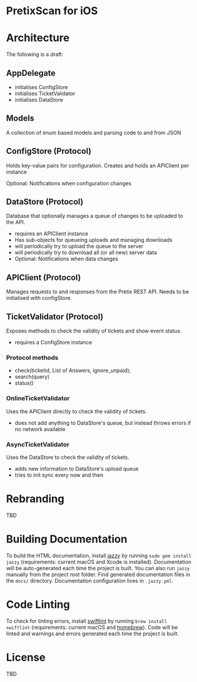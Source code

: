 # PretixScan for iOS

# Architecture
The following is a draft:

## AppDelegate
- initialises ConfigStore
- initialises TicketValidator
- initialises DataStore

## Models
A collection of enum based models and parsing code to and from JSON

## ConfigStore (Protocol)
Holds key-value pairs for configuration. Creates and holds an APIClient per instance

Optional: Notifications when configuration changes

## DataStore (Protocol)
Database that optionally manages a queue of changes to be uploaded to the API.

- requires an APIClient instance 
- Has sub-objects for queueing uploads and managing downloads
- will periodically try to upload the queue to the server 
- will periodically try to download all (or all new) server data
- Optional: Notifications when data changes

## APIClient (Protocol)
Manages requests to and responses from the Pretix REST API. Needs to be initialised with configStore.

## TicketValidator (Protocol)
Exposes methods to check the validity of tickets and show event status.

- requires a ConfigStore instance

### Protocol methods
- check(ticketid, List of Answers, ignore_unpaid);
- search(query)
- status() 

### OnlineTicketValidator
Uses the APIClient directly to check the validity of tickets.

- does not add anything to DataStore's queue, but instead throws errors if no network available

### AsyncTicketValidator
Uses the DataStore to check the validity of tickets. 

- adds new information to DataStore's upload queue
- tries to init sync every now and then

# Rebranding 
TBD

# Building Documentation
To build the HTML documentation, install [jazzy](https://github.com/realm/jazzy) by running `sudo gem install jazzy` (requirements: current macOS and Xcode is installed). Documentation will be auto-generated each time the project is built. You can also run `jazzy` manually from the project root folder. Find generated documentation files in the `docs/` directory. Documentation configuration lives in `.jazzy.yml`.

# Code Linting
To check for linting errors, install [swiftlint](https://github.com/realm/swiftlint) by running `brew install swiftlint` (requirements: current macOS and [homebrew](brew.sh)). Code will be linted and warnings and errors generated each time the project is built.

# License 
TBD
